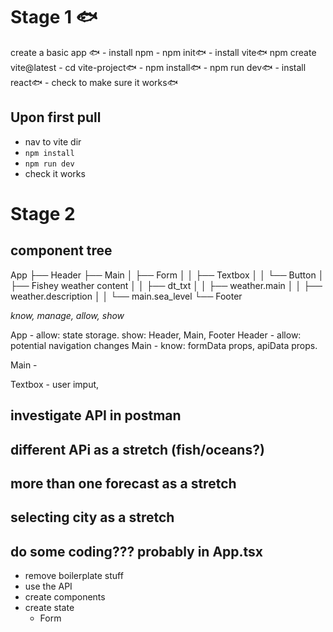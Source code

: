 # Stage 1 🐟

create a basic app 🐟
    - install npm - npm init🐟
    - install vite🐟 npm create vite@latest
        - cd vite-project🐟
        - npm install🐟
        - npm run dev🐟
    - install react🐟
    - check to make sure it works🐟

## Upon first pull 
- nav to vite dir
- `npm install`
- `npm run dev`
- check it works

# Stage 2
## component tree
App
├── Header
├── Main
│   ├── Form
│   │   ├── Textbox
│   │   └── Button
│   ├── Fishey weather content
│   │   ├── dt_txt
│   │   ├── weather.main
│   │   ├── weather.description
│   │   └── main.sea_level
└── Footer

*know, manage, allow, show*

App - allow: state storage.  show: Header, Main, Footer
Header - allow: potential navigation changes
Main - know: formData props, apiData props. 

Main - 

Textbox - user imput, 

## investigate API in postman

## different APi as a stretch (fish/oceans?)

## more than one forecast as a stretch

## selecting city as a stretch

## do some coding??? probably in App.tsx
- remove boilerplate stuff
- use the API
- create components
- create state
    - Form 

